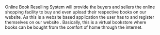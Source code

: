 Online Book Reselling System will provide the buyers and sellers the online shopping facility to buy and even upload their respective books on our website. 
As this is a website based application the user has to and register themselves on our website .
 Basically, this is a virtual bookstore where books can be bought from the comfort of home through the internet.
